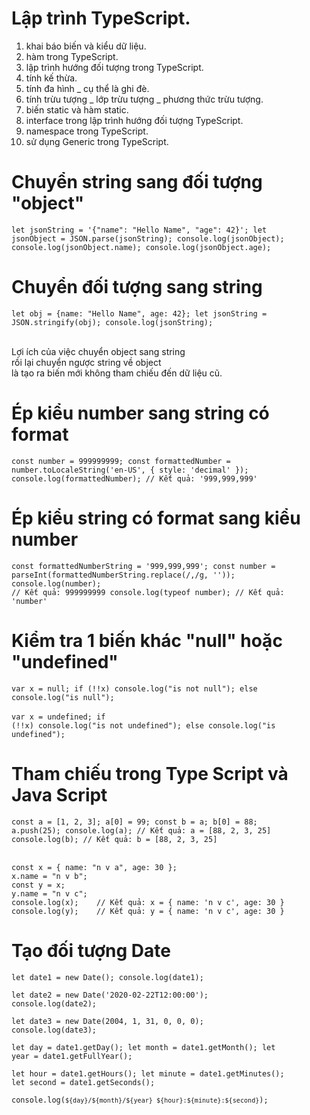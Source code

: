 # Lập trình TypeScript.
1. khai báo biến và kiểu dữ liệu.
2. hàm trong TypeScript.
3. lập trình hướng đối tượng trong TypeScript.
4. tính kế thừa.
5. tính đa hình _ cụ thể là ghi đè.
6. tính trừu tượng _ lớp trừu tượng _ phương thức trừu tượng.
7. biến static và hàm static.
8. interface trong lập trình hướng đối tượng TypeScript.
9. namespace trong TypeScript.
10. sử dụng Generic trong TypeScript.

# Chuyển string sang đối tượng "object"
<code>let jsonString = '{"name": "Hello Name", "age": 42}';
let jsonObject = JSON.parse(jsonString);
console.log(jsonObject);
console.log(jsonObject.name);
console.log(jsonObject.age);
</code>

# Chuyển đối tượng sang string
<code>let obj = {name: "Hello Name", age: 42};
let jsonString = JSON.stringify(obj);
console.log(jsonString);
</code>

<br>
Lợi ích của việc chuyển object sang string<br>
rồi lại chuyển ngược string về object<br>
là tạo ra biến mới không tham chiếu đến dữ liệu cũ.

# Ép kiểu number sang string có format
<code>const number = 999999999;
const formattedNumber = number.toLocaleString('en-US', { style: 'decimal' });
console.log(formattedNumber); // Kết quả: '999,999,999'</code>

# Ép kiểu string có format sang kiểu number
<code>const formattedNumberString = '999,999,999';
const number = parseInt(formattedNumberString.replace(/,/g, ''));
console.log(number); // Kết quả: 999999999
console.log(typeof number); // Kết quả: 'number'</code>

# Kiểm tra 1 biến khác "null" hoặc "undefined"
<code>var x = null;
if (!!x) console.log("is not null");
else console.log("is null");</code>
<br><br>
<code>var x = undefined;
if (!!x) console.log("is not undefined");
else console.log("is undefined");</code>

# Tham chiếu trong Type Script và Java Script
<code>const a = [1, 2, 3];
a[0] = 99;
const b = a;
b[0] = 88;
a.push(25);
console.log(a);    // Kết quả: a = [88, 2, 3, 25]
console.log(b);    // Kết quả: b = [88, 2, 3, 25]</code>

<br>
<code>const x = { name: "n v a", age: 30 };
x.name = "n v b";
const y = x;
y.name = "n v c";
console.log(x);    // Kết quả: x = { name: 'n v c', age: 30 }
console.log(y);    // Kết quả: y = { name: 'n v c', age: 30 }</code>

# Tạo đối tượng Date
<code>let date1 = new Date();
console.log(date1);</code><br>

<code>let date2 = new Date('2020-02-22T12:00:00');
console.log(date2);</code><br>

<code>let date3 = new Date(2004, 1, 31, 0, 0, 0);
console.log(date3);</code><br>

<code>let day = date1.getDay();
let month = date1.getMonth();
let year = date1.getFullYear();</code><br>

<code>let hour = date1.getHours();
let minute = date1.getMinutes();
let second = date1.getSeconds();</code><br>

<code>console.log(`${day}/${month}/${year} ${hour}:${minute}:${second}`);</code>
</code>
